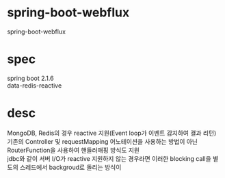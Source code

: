 # spring-boot-webflux
spring-boot-webflux

# spec  
spring boot 2.1.6  
data-redis-reactive

# desc  
MongoDB, Redis의 경우 reactive 지원(Event loop가 이벤트 감지하여 결과 리턴)  
기존의 Controller 및 requestMapping 어노테이션을 사용하는 방법이 아닌 RouterFunction을 사용하여 핸들러매핑 방식도 지원  
jdbc와 같이 서버 I/O가 reactive 지원하지 않는 경우라면 이러한 blocking call을 별도의 스레드에서 backgroud로 돌리는 방식이 

